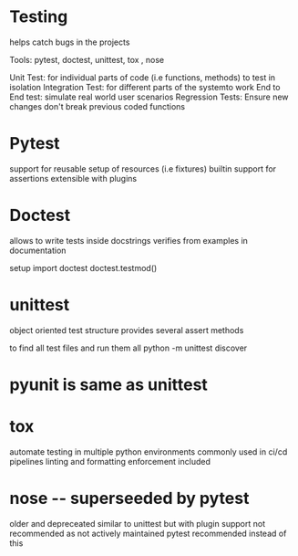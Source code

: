 # Testing 

helps catch bugs in the projects

Tools: pytest, doctest, unittest, tox , nose

Unit Test: for individual parts of code (i.e functions, methods) to test in isolation
Integration Test: for different parts of the systemto work
End to End test: simulate real world user scenarios
Regression Tests: Ensure new changes don't break previous coded functions

# Pytest
support for reusable setup of resources (i.e fixtures)
builtin support for assertions
extensible with plugins

# Doctest
allows to write tests inside docstrings
verifies from examples in documentation

setup
import doctest
doctest.testmod() 

# unittest
object oriented test structure
provides several assert methods

to find all test files and run them all
python -m unittest discover

# pyunit is same as unittest

# tox
automate testing in multiple python environments
commonly used in ci/cd pipelines
linting and formatting enforcement included

# nose  -- superseeded by pytest
older and depreceated
similar to unittest but with plugin support
not recommended as not actively maintained
pytest recommended instead of this